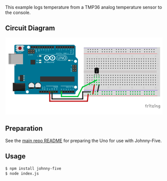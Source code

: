 This example logs temperature from a TMP36 analog temperature sensor to the console.

## Circuit Diagram

![Arduino LED Diagram](./arduino-tmp36-diagram.png)

## Preparation

See the [main repo README](../README.md) for preparing the Uno for use with Johnny-Five.

## Usage

```
$ npm install johnny-five
$ node index.js
```
